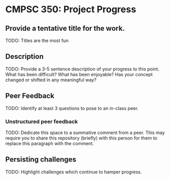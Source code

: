 # CMPSC 350: Project Progress

## Provide a tentative title for the work.

TODO: Titles are the most fun

## Description

TODO: Provide a 3-5 sentence description of your progress to this point. What has been
difficult? What has been enjoyable? Has your concept changed or shifted in any meaningful way?

## Peer Feedback

TODO: Identify at least 3 questions to pose to an in-class peer. 

### Unstructured peer feedback

TODO: Dedicate this space to a summative comment from a peer. This may require you to share
this repository (briefly) with this person for them to replace this paragraph with the comment.

## Persisting challenges

TODO: Highlight challenges which continue to hamper progress.
